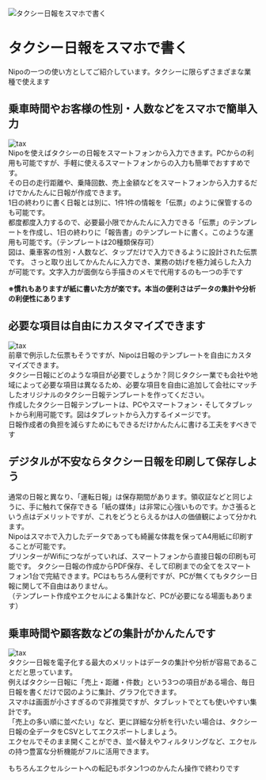 ![タクシー日報をスマホで書く](/idea/icatch2.jpg)
# タクシー日報をスマホで書く

Nipoの一つの使い方としてご紹介しています。タクシーに限らずさまざまな業種で使えます
## 乗車時間やお客様の性別・人数などをスマホで簡単入力
![tax](/idea/i7.png)  
Nipoを使えばタクシーの日報をスマートフォンから入力できます。PCからの利用も可能ですが、手軽に使えるスマートフォンからの入力も簡単でおすすめです。  
その日の走行距離や、乗降回数、売上金額などをスマートフォンから入力するだけでかんたんに日報が作成できます。  
1日の終わりに書く日報とは別に、1件1件の情報を「伝票」のように保管するのも可能です。  
都度都度入力するので、必要最小限でかんたんに入力できる「伝票」のテンプレートを作成し、1日の終わりに「報告書」のテンプレートに書く。このような運用も可能です。（テンプレートは20種類保存可）  
図は、乗車客の性別・人数など、タップだけで入力できるように設計された伝票です。
さっと取り出してかんたんに入力でき、業務の妨げを極力減らした入力が可能です。文字入力が面倒なら手描きのメモで代用するのも一つの手です

**※慣れもありますが紙に書いた方が楽です。本当の便利さはデータの集計や分析の利便性にあります**

## 必要な項目は自由にカスタマイズできます

![tax](/idea/i8.png)  
前章で例示した伝票もそうですが、Nipoは日報のテンプレートを自由にカスタマイズできます。  
タクシー日報にどのような項目が必要でしょうか？同じタクシー業でも会社や地域によって必要な項目は異なるため、必要な項目を自由に追加して会社にマッチしたオリジナルのタクシー日報テンプレートを作ってください。  
作成したタクシー日報テンプレートは、PCやスマートフォン・そしてタブレットから利用可能です。図はタブレットから入力するイメージです。  
日報作成者の負担を減らすためにもできるだけかんたんに書ける工夫をすべきです  

## デジタルが不安ならタクシー日報を印刷して保存しよう
通常の日報と異なり、「運転日報」は保存期間があります。領収証などと同じように、手に触れて保存できる「紙の媒体」は非常に心強いものです。かさ張るという点はデメリットですが、これをどうとらえるかは人の価値観によって分かれます。  
Nipoはスマホで入力したデータであっても綺麗な体裁を保ってA4用紙に印刷することが可能です。  
プリンターがWifiにつながっていれば、スマートフォンから直接日報の印刷も可能です。
タクシー日報の作成からPDF保存、そして印刷までの全てをスマートフォン1台で完結できます。PCはもちろん便利ですが、PCが無くてもタクシー日報に関して不自由はありません。  
（テンプレート作成やエクセルによる集計など、PCが必要になる場面もあります）

## 乗車時間や顧客数などの集計がかんたんです
![tax](/idea/i10.png)  
タクシー日報を電子化する最大のメリットはデータの集計や分析が容易であることだと思っています。  
例えばタクシー日報に「売上・距離・件数」という3つの項目がある場合、毎日日報を書くだけで図のように集計、グラフ化できます。  
スマホは画面が小さすぎるので非推奨ですが、タブレットでとても使いやすい集計です。  
「売上の多い順に並べたい」など、更に詳細な分析を行いたい場合は、タクシー日報の全データをCSVとしてエクスポートしましょう。  
エクセルでそのまま開くことができ、並べ替えやフィルタリングなど、エクセルの持つ豊富な分析機能がフルに活用できます。

もちろんエクセルシートへの転記もボタン1つのかんたん操作で終わりです

